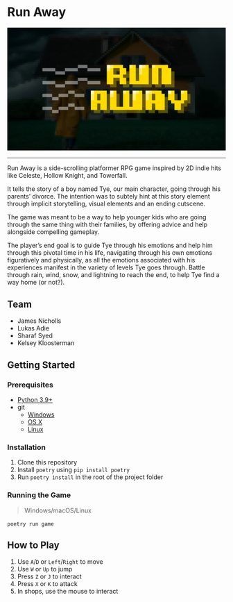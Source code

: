 # Run Away

<img src="run_away/resources/images/Run Away_Banner_Alt.png" alt="Run Away Banner">

---

Run Away is a side-scrolling platformer RPG game inspired by 2D indie hits like Celeste, Hollow Knight, and Towerfall.

It tells the story of a boy named Tye, our main character, going through his parents’ divorce. The intention was to subtely hint at this story element through implicit storytelling, visual elements and an ending cutscene.

The game was meant to be a way to help younger kids who are going through the same thing with their families, by offering advice and help alongside compelling gameplay.

The player’s end goal is to guide Tye through his emotions and help him through this pivotal time in his life, navigating through his own emotions figuratively and physically, as all the emotions associated with his experiences manifest in the variety of levels Tye goes through. Battle through rain, wind, snow, and lightning to reach the end, to help Tye find a way home (or not?).


## Team

- James Nicholls
- Lukas Adie
- Sharaf Syed
- Kelsey Kloosterman

## Getting Started

### Prerequisites

- [Python 3.9+](https://www.python.org/downloads/)
- git
  - [Windows](https://gitforwindows.org/)
  - [OS X](https://git-scm.com/download/mac)
  - [Linux](https://git-scm.com/download/linux)

### Installation

1. Clone this repository
2. Install `poetry` using `pip install poetry`
3. Run `poetry install` in the root of the project folder

### Running the Game

> Windows/macOS/Linux
```
poetry run game
```

## How to Play

1. Use `A`/`D` or `Left`/`Right` to move
2. Use `W` or `Up` to jump
3. Press `Z` or `J` to interact
4. Press `X` or `K` to attack
5. In shops, use the mouse to interact

<!-- ## Screenshots
xx -->

<!-- ## Acknowledgements
xx -->
